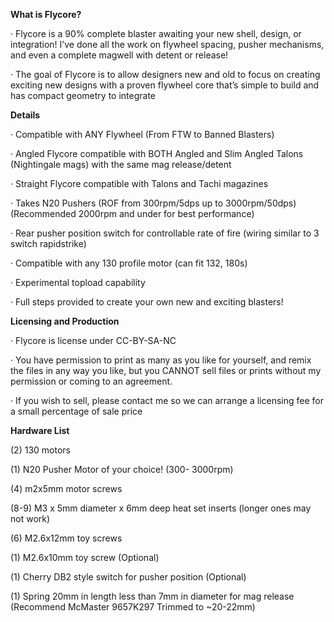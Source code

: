 **What is Flycore?**

· Flycore is a 90% complete blaster awaiting your
new shell, design, or integration! I’ve done all
the work on flywheel spacing, pusher
mechanisms, and even a complete magwell with
detent or release!

· The goal of Flycore is to allow designers new
and old to focus on creating exciting new
designs with a proven flywheel core that’s
simple to build and has compact geometry to
integrate


**Details**

· Compatible with ANY Flywheel (From FTW to
Banned Blasters)

· Angled Flycore compatible with BOTH Angled and Slim Angled
Talons (Nightingale mags) with the same mag
release/detent

·	Straight Flycore compatible with Talons and Tachi magazines

· Takes N20 Pushers (ROF from 300rpm/5dps up
to 3000rpm/50dps)(Recommended 2000rpm and under for best performance)

· Rear pusher position switch for controllable rate
of fire (wiring similar to 3 switch rapidstrike)

· Compatible with any 130 profile motor (can fit
132, 180s)

· Experimental topload capability

· Full steps provided to create your own new and
exciting blasters!


**Licensing and
Production**

· Flycore is license under CC-BY-SA-NC

· You have permission to print as many as you
like for yourself, and remix the files in any way
you like, but you CANNOT sell files or prints
without my permission or coming to an
agreement.

· If you wish to sell, please contact me so we can
arrange a licensing fee for a small percentage of
sale price

**Hardware List**

(2) 130 motors

(1) N20 Pusher Motor of your choice! (300-
3000rpm)

(4) m2x5mm motor screws

(8-9) M3 x 5mm diameter x 6mm deep heat set inserts (longer ones may not work)

(6) M2.6x12mm toy screws

(1) M2.6x10mm toy screw (Optional)

(1) Cherry DB2 style switch for pusher position
(Optional)

(1) Spring 20mm in length less than 7mm in diameter for mag release (Recommend McMaster 9657K297 Trimmed to ~20-22mm)
